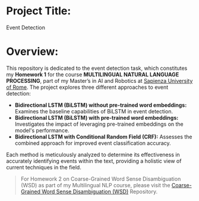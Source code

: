 # Project Title:
Event Detection

# Overview:
This repository is dedicated to the event detection task, which constitutes my **Homework 1** for the course **MULTILINGUAL NATURAL LANGUAGE PROCESSING**, part of my Master’s in AI and Robotics at [Sapienza University of Rome](https://www.uniroma1.it/it/pagina-strutturale/home). The project explores three different approaches to event detection:

* **Bidirectional LSTM (BiLSTM) without pre-trained word embeddings:** Examines the baseline capabilities of BiLSTM in event detection.
* **Bidirectional LSTM (BiLSTM) with pre-trained word embeddings:** Investigates the impact of leveraging pre-trained embeddings on the model's performance.
* **Bidirectional LSTM with Conditional Random Field (CRF):** Assesses the combined approach for improved event classification accuracy.

Each method is meticulously analyzed to determine its effectiveness in accurately identifying events within the text, providing a holistic view of current techniques in the field.

> For Homework 2 on Coarse-Grained Word Sense Disambiguation (WSD) as part of my Multilingual NLP course, please visit the [Coarse-Grained Word Sense Disambiguation (WSD)](https://github.com/Sameer-Ahmed7/Coarse-Grained-WSD) Repository.

